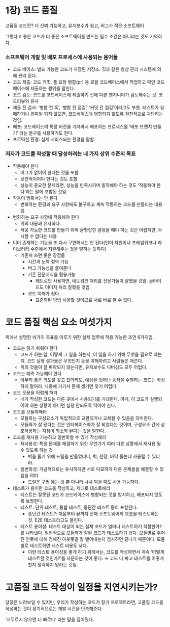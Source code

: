 # 1장) 코드 품질

고품질 코드란? 더 신뢰 가능하고, 유지보수가 쉽고, 버그가 적은 소프트웨어

그렇다고  좋은 코드가 더 좋은 소프트웨어를 만드는 필수 조건은 아니라는 것도 기억하자.

### 소프트웨어 개발 및 배포 프로세스에 사용되는 용어들

- 코드 베이스: 빌드 가능한 코드가 저장된 저장소. 깃과 같은 형상 관리 시스템에 의해 관리 된다.
- 코드 제출: 코드 커밋, 풀 요청 병합(pr) 등 로컬 코드베이스에서 작업하고 메인 코드베이스에 제출하는 행위를 말한다.
- 코드 검토: 코드를 코드베이스에 제출하기 전에 다른 엔지니어가 검토해주는 것. 코드리뷰와 유사
- 제출 전 검사: ‘병합 전 훅’, ‘병합 전 점검’, ‘커밋 전 점검’이라고도 부름. 테스트가 실패하거나 컴파일 되지 않으면, 코드베이스에 병합되지 않도록 원천적으로 차단하는 것임.
- 배포: 코드베이스의 특정 버전을 가져와서 배포하는 프로세스를 ‘배포 브랜치 만들기’ 라는 문구를 사용하기도 한다.
- 프로덕션 환경: 실제 서비스되는 환경을 말함.

### 저자가 코드를 작성할 때 달성하려는 네 가지 상위 수준의 목표

- 작동해야 한다
    - 버그가 없어야 한다는 것을 포함
    - 보안적이어야 한다는 것도 포함
    - 성능이 중요한 문제라면, 성능을 만족시키며 동작해야 하는 것도 ‘작동해야 한다’라는 말에 포함된 것임
- 작동이 멈춰서는 안 된다
    - 변화하는 환경과 요구 사항에도 불구하고 계속 작동하는 코드를 만들라는 내용임.
- 변화하는 요구 사항에 적응해야 한다
    - 위의 내용과 유사하다.
    - 적응 가능한 코드를 만들기 위해 균형잡힌 결정을 해야 하는 것은 어렵지만, 무시할 수 없다는 내용
- 이미 존재하는 기능을 또 다시 구현해서는 안 된다(언어 차원이나 프레임워크나 라이브러리 수준에서 지원해주는 것을 말하는 듯하다)
    - 기존꺼 쓰면 좋은 장점들
        - 시간과 노력 절약 가능
        - 버그 가능성을 줄여준다
        - 기존 전문지식을 활용가능
            - 레트로핏 사용하면, 네트워크 처리를 전문가들이 잘했을 것임. 글라이드도 이미지 처리 잘했을 것임.
        - 코드 이해가 쉽다
            - 표준화된 방법 사용할 것이므로 서로 바로 알 수 있다.

# 코드 품질 핵심 요소 여섯가지

위에서 설명한 네가지 목표를 이루기 위한 실제 업무에 적용 가능한 조언 6가지임.

- 코드는 읽기 쉬워야 한다
    - 코드가 하는 일, 어떻게 그 일을 하는지, 이 일을 하기 위해 무엇을 필요로 하는지, 코드 실행 결과물은 무엇인지 등을 이해하려고 사람들은 애쓴다.
    - 위의 것들이 잘 파악되지 않는다면, 유지보수도 디버깅도 모두 어렵다.
- 코드는 예측 가능해야 한다
    - 아무리 좋은 의도를 갖고 있더라도, 예상을 벗어난 동작을 수행하는 코드는 작성하지 말아라. 나중에 거기서 문제 생기면 찾기 어렵다.
- 코드 오용을 어렵게 해라
    - 내가 작성한 코드는 다른 곳에서 사용되기를 기대한다. 이때, 이 코드가 실행되어야 하는 상황이 아니면 실행 안되도록 막아야 한다.
- 코드를 모듈화해라
    - 모듈화는 구성요소가 독립적으로 교환되거나 교체될 수 있음을 의미한다.
    - 모듈화가 잘 됐다는 것은 인터페이스화가 잘 되었다는 것이며, 구성요소 간에 상호작용하는 지점이 최소화 된다는 것을 말한다.
- 코드를 재사용 가능하고 일반화할 수 있게 작성해라
    - 재사용성: 특정 문제를 해결하기 위한 무언가가 여러 다른 상황에서 재사용 될 수 있도록 하는 것
        - 벽을 뚫기 위해 드릴을 만들었더니, 벽, 천장, 바닥 뚫는데 사용될 수 있더라.
    - 일반화성: 개념적으로는 유사하지만 서로 미묘하게 다른 문제들을 해결할 수 있음을 의미
        - 드릴은 구멍 뚫는 것 뿐 아니라 나사 박을 때도 사용 가능하다.
- 테스트가 용이한 코드를 작성하고, 제대로 테스트해라
    - 테스트는 잘못된 코드가 코드베이스에 병합되는 것을 방지하고, 배포되지 않도록 보장한다.
    - 테스트: 단위 테스트, 통합 테스트, 종단간 테스트 등이 포함된다.
        - 종단간 테스트?: 처음부터 끝까지 전체 소프트웨어의 흐름을 테스트하는 것. E2E 테스트라고도 불린다.
    - 테스트 용이성: 테스트 대상이 되는 실제 코드가 얼마나 테스트하기 적합한가?를 나타낸다. 일반적으로 모듈화가 잘된 코드가 테스트하기 쉽다. 모듈별로 주어진 인풋에 대해 정해진 아웃풋을 잘 뱉어내는지 검사하면 끝나기 때문이다. 모듈별로 테스트하면 테스트 비용도 낮다.
        - 이런 테스트 용이성을 좋게 하기 위해서는, 코드를 작성하면서 계속 ‘어떻게 테스트할 것인가?’를 자문하는 것이 좋다. ⇒ 코드 다 짜고 테스트를 어떻게 할지 생각하지 말라는 것임.


# 고품질 코드 작성이 일정을 지연시키는가?

당장은 느려보일 수 있지만, 우리가 작성하는 코드가 장기 프로젝트라면, 고품질 코드를 작성하는 것이 장기적으로는 개발 시간을 단축해준다.

‘서두르지 않으면 더 빠르다’ 라는 말을 짚어줬다.
